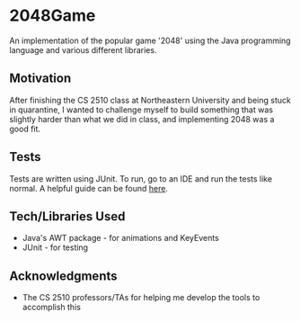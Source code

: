 # 2048Game

An implementation of the popular game '2048' using the Java programming language and various different libraries. 

## Motivation

After finishing the CS 2510 class at Northeastern University and being stuck in quarantine, I wanted to challenge myself to build something
that was slightly harder than what we did in class, and implementing 2048 was a good fit. 

## Tests

Tests are written using JUnit. To run, go to an IDE and run the tests like normal. A helpful guide can be found 
[here](https://www.jetbrains.com/help/idea/creating-run-debug-configuration-for-tests.html).

## Tech/Libraries Used

* Java's AWT package - for animations and KeyEvents
* JUnit - for testing

## Acknowledgments

* The CS 2510 professors/TAs for helping me develop the tools to accomplish this
